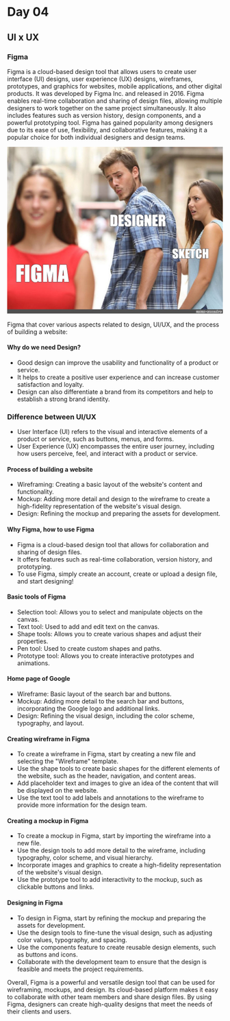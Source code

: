# Day 04

## UI x UX 

### Figma 

Figma is a cloud-based design tool that allows users to create user interface (UI) designs, user experience (UX) designs, wireframes, prototypes, and graphics for websites, mobile applications, and other digital products. It was developed by Figma Inc. and released in 2016. Figma enables real-time collaboration and sharing of design files, allowing multiple designers to work together on the same project simultaneously. It also includes features such as version history, design components, and a powerful prototyping tool. Figma has gained popularity among designers due to its ease of use, flexibility, and collaborative features, making it a popular choice for both individual designers and design teams.

![figma](../Images/figma.jpg)

Figma that cover various aspects related to design, UI/UX, and the process of building a website:

#### Why do we need Design?
- Good design can improve the usability and functionality of a product or service.
- It helps to create a positive user experience and can increase customer satisfaction and loyalty.
- Design can also differentiate a brand from its competitors and help to establish a strong brand identity.

### Difference between UI/UX
- User Interface (UI) refers to the visual and interactive elements of a product or service, such as buttons, menus, and forms.
- User Experience (UX) encompasses the entire user journey, including how users perceive, feel, and interact with a product or service.

#### Process of building a website
- Wireframing: Creating a basic layout of the website's content and functionality.
- Mockup: Adding more detail and design to the wireframe to create a high-fidelity representation of the website's visual design.
- Design: Refining the mockup and preparing the assets for development.

#### Why Figma, how to use Figma
- Figma is a cloud-based design tool that allows for collaboration and sharing of design files.
- It offers features such as real-time collaboration, version history, and prototyping.
- To use Figma, simply create an account, create or upload a design file, and start designing!

#### Basic tools of Figma
- Selection tool: Allows you to select and manipulate objects on the canvas.
- Text tool: Used to add and edit text on the canvas.
- Shape tools: Allows you to create various shapes and adjust their properties.
- Pen tool: Used to create custom shapes and paths.
- Prototype tool: Allows you to create interactive prototypes and animations.

#### Home page of Google
- Wireframe: Basic layout of the search bar and buttons.
- Mockup: Adding more detail to the search bar and buttons, incorporating the Google logo and additional links.
- Design: Refining the visual design, including the color scheme, typography, and layout.

#### Creating wireframe in Figma
- To create a wireframe in Figma, start by creating a new file and selecting the "Wireframe" template.
- Use the shape tools to create basic shapes for the different elements of the website, such as the header, navigation, and content areas.
- Add placeholder text and images to give an idea of the content that will be displayed on the website.
- Use the text tool to add labels and annotations to the wireframe to provide more information for the design team.

#### Creating a mockup in Figma
- To create a mockup in Figma, start by importing the wireframe into a new file.
- Use the design tools to add more detail to the wireframe, including typography, color scheme, and visual hierarchy.
- Incorporate images and graphics to create a high-fidelity representation of the website's visual design.
- Use the prototype tool to add interactivity to the mockup, such as clickable buttons and links.

#### Designing in Figma
- To design in Figma, start by refining the mockup and preparing the assets for development.
- Use the design tools to fine-tune the visual design, such as adjusting color values, typography, and spacing.
- Use the components feature to create reusable design elements, such as buttons and icons.
- Collaborate with the development team to ensure that the design is feasible and meets the project requirements.


Overall, Figma is a powerful and versatile design tool that can be used for wireframing, mockups, and design. Its cloud-based platform makes it easy to collaborate with other team members and share design files. By using Figma, designers can create high-quality designs that meet the needs of their clients and users.